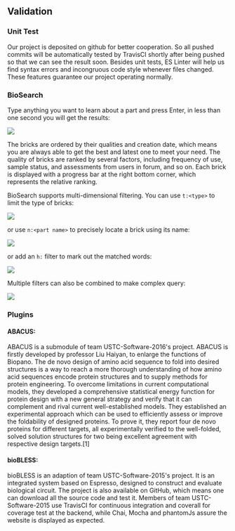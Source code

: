 ## Validation

### Unit Test
Our project is deposited on github for better cooperation. So all pushed commits will be automatically tested by TravisCI shortly after being pushed so that we can see the result soon. Besides unit tests, ES Linter will help us find syntax errors and incongruous code style whenever files changed. These features guarantee our project operating normally.

### BioSearch
Type anything you want to learn about a part and press Enter, in less than one second you will get the results:

![](images/description/biosearch-result.png)
    
The bricks are ordered by their qualities and creation date, which means you are always able to get the best and latest one to meet your need. The quality of bricks are ranked by several factors, including frequency of use, sample status, and assessments from users in forum, and so on. Each brick is displayed with a progress bar at the right bottom corner, which represents the relative ranking.

BioSearch supports multi-dimensional filtering. You can use `t:<type>` to limit the type of bricks:

![](images/description/biosearch-type-limit.png)

or use `n:<part name>` to precisely locate a brick using its name:

![](images/description/biosearch-limit-name.png)

or add an `h:` filter to mark out the matched words:

![](images/description/biosearch-hl.png)

Multiple filters can also be combined to make complex query:

![](images/description/biosearch-combine.png)

### Plugins

#### ABACUS:
ABACUS is a submodule of team USTC-Software-2016's project. ABACUS is firstly developed by professor Liu Haiyan, to enlarge the functions of Biopano. The de novo design of amino acid sequence to fold into desired structures is a way to reach a more thorough understanding of how amino acid sequences encode protein structures and to supply methods for protein engineering. To overcome limitations in current computational models, they developed a comprehensive statistical energy function for protein design with a new general strategy and verify that it can complement and rival current well-established models. They established an experimental approach which can be used to efficiently assess or improve the foldability of designed proteins. To prove it, they report four de novo proteins for different targets, all experimentally verified to the well-folded, solved solution structures for two being excellent agreement with respective design targets.[1]

#### bioBLESS:
bioBLESS is an adaption of team USTC-Software-2015's project. It is an integrated system based on Espresso, designed to construct and evaluate biological circuit. The project is also available on GitHub, which means one can download all the source code and test it. Members of team USTC-Software-2015 use TravisCI for continuous integration and coverall for coverage test at the backend, while Chai, Mocha and phantomJs assure the website is displayed as expected.



